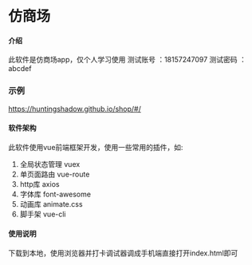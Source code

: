 # 仿商场

#### 介绍

此软件是仿商场app，仅个人学习使用
测试账号 ：18157247097
测试密码 ：abcdef

### 示例

https://huntingshadow.github.io/shop/#/

#### 软件架构

此软件使用vue前端框架开发，使用一些常用的插件，如:

1. 全局状态管理 vuex
2. 单页面路由 vue-route
3. http库 axios
4. 字体库 font-awesome
5. 动画库 animate.css
6. 脚手架 vue-cli

#### 使用说明

下载到本地，使用浏览器并打卡调试器调成手机端直接打开index.html即可
